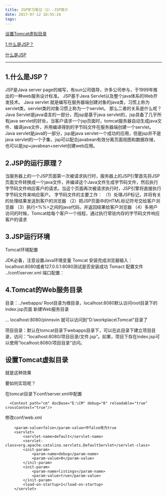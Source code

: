 ```yaml
---
title: JSP学习笔记（1）-JSP简介
date: 2017-07-12 18:55:24
tags:
---
```




<a href="#%E8%AE%BE%E7%BD%AETomcat%E8%99%9A%E6%8B%9F%E7%9B%AE%E5%BD%95">设置Tomcat虚拟目录</a>

[1.什么是JSP？](#1.%E4%BB%80%E4%B9%88%E6%98%AFJSP%EF%BC%9F)


<a href="#1.%E4%BB%80%E4%B9%88%E6%98%AFJSP%EF%BC%9F"> 什么是JSP</a>

---

## 1.什么是JSP？

JSP是Java server page的缩写，有sun公司倡导，许多公司参与，于1999年推出的一种web服务设计标准。
JSP基于Java Servlet以及整个java体系的Web开发技术。
Java servlet 就是编写在服务器端创建对象的java类，习惯上称为servlet类，servlet类的对象习惯上称为一个servlet。
那么二者的关系是什么呢？
Java Servlet是java语言的一部分，而jsp是基于java servlet的，jsp具备了几乎所有java servlet的好处，当客户请求一个jsp页面时，tomcat服务器自动生成java文件、编译java文件，并用编译得到的字节码文件在服务器端创建一个servlet。
Java servlet是java的一部分，jsp是java servlet一个成功的应用，但是jsp并不是java servlet的一个子集，jsp可以配合javabean有效分离页面视图和数据存储，也可以是jsp+javabean+servlet创建web应用。

## 2.JSP的运行原理？

当服务器上的一个JSP页面第一次被请求执行时，服务器上的JSP引擎首先将JSP页面文件转换成一个java文件，并编译这个Java文件生成字节码文件，然后执行字节码文件响应客户的请求。当这个页面再次被请求执行时，JSP引擎将直接执行字节码文件来响应客户。
字节码文件的主要工作：
（1）处理JSP标记，并将有关的处理结果发送到客户的浏览器
（2）把JSP页面中的HTML标记符号交给客户浏览器
（3）执行<%%>之间的java代码，并返回结果给客户浏览器
（4）多用户访问的时候，Tomcat给每个客户一个线程，通过执行常驻内存的字节码文件响应客户的请求


## 3.JSP运行环境

Tomcat环境配置

JDK必备，注意设置Java环境变量
Tomcat 安装完成浏览器输入：localhost:8080或者127.0.0.1:8080测试是否安装成功
Tomact 配置文件 ../conf/server.xml
端口配置：

<Connector port="8080" protocol="HTTP/1.1"
           connectionTimeout="20000"
           redirectPort="8443" />
## 4.Tomcat的Web服务目录

目录：../webapps/  Root目录为根目录，localhost:8080默认访问root目录下的index.jsp页面
新建Web服务目录

...
<Context path="pinnsvin" docBase="D:\workplace\Tomcat" debug="0" reloadable="true"/>
</Host>
localhost:8080/pinnsvin 就可以访问到"D:\workplace\Tomcat"目录了


项目目录：默认在tomcat目录下webapps目录下，可以在此目录下建立项目目录，访问：“localhost:8080/项目目录/文件.jsp”。如果，项目下存在index.jsp可以使用”localhost:8080/项目目录“访问。

## 设置Tomcat虚拟目录

就是这种效果



 要如何实现呢？

在tomcat目录下conf/server.xml中配置
```
  <Context path="cm" docBase="E:\CM" debug="0" reloadable="true" crossContext="true"/>
```
修改conf/web.xml
```
    <param-value>false</param-value>中false改为true
    <servlet>
        <servlet-name>default</servlet-name>
        <servlet-class>org.apache.catalina.servlets.DefaultServlet</servlet-class>
        <init-param>
            <param-name>debug</param-name>
            <param-value>0</param-value>
        </init-param>
        <init-param>
            <param-name>listings</param-name>
            <param-value>true</param-value>
        </init-param>
        <load-on-startup>1</load-on-startup>
    </servlet>
```
